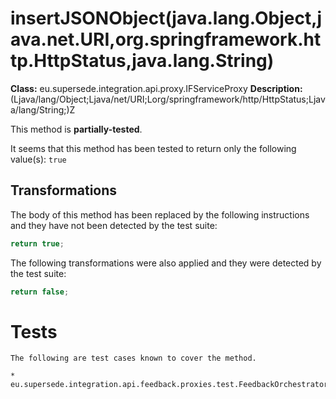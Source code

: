 # insertJSONObject(java.lang.Object,java.net.URI,org.springframework.http.HttpStatus,java.lang.String)

**Class:** eu.supersede.integration.api.proxy.IFServiceProxy
**Description:** (Ljava/lang/Object;Ljava/net/URI;Lorg/springframework/http/HttpStatus;Ljava/lang/String;)Z

This method is **partially-tested**.

It seems that this method has been tested to return only the following value(s): `true`


## Transformations


The body of this method has been replaced by the following instructions and they have not been detected by the test suite:

```Java
return true;
```

The following transformations were also applied and they were detected by the test suite:

```Java
return false;
```




# Tests
    The following are test cases known to cover the method.

    * eu.supersede.integration.api.feedback.proxies.test.FeedbackOrchestratorProxyTest.eu.supersede.integration.api.feedback.proxies.test.FeedbackOrchestratorProxyTest 

